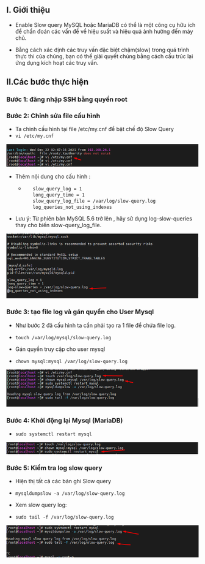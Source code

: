 ## I. Giới thiệu 

- Enable Slow query MySQL hoặc MariaDB có thể là một công cụ hữu ích để chẩn đoán các vấn đề về hiệu suất và hiệu quả ảnh hưởng đến máy chủ.

- Bằng cách xác định các truy vấn đặc biệt chậm(slow) trong quá trình thực thi của chúng, bạn có thể giải quyết chúng bằng cách cấu trúc lại ứng dụng kích hoạt các truy vấn.

## II.Các bước thực hiện 

### Bước 1: đăng nhập SSH bằng quyền root

### Bước 2: Chỉnh sửa file cấu hình
- Ta chỉnh cấu hình tại file /etc/my.cnf để bật chế độ Slow Query
- `vi /etc/my.cnf`

<img src="img/sl1.png">

- Thêm nội dung cho cấu hình :
    + ```
         slow_query_log = 1
         long_query_time = 1
         slow_query_log_file = /var/log/slow-query.log
         log_queries_not_using_indexes
- Lưu ý: Từ phiên bản MySQL 5.6 trở lên , hãy sử dụng log-slow-queries thay cho biến slow-query_log_file.
<img src="img/sl2.png">

### Bước 3: tạo file log và gán quyền cho User Mysql
- Như bước 2 đã cấu hình ta cần phải tạo ra 1 file để chứa file log.
- `touch /var/log/mysql/slow-query.log`

- Gán quyền truy cập cho user mysql
- `chown mysql:mysql /var/log/slow-query.log`
<img src="img/sl3.png">

### Bước 4: Khởi động lại Mysql (MariaDB)
- `sudo systemctl restart mysql`
<img src="img/sl4.png">

### Bước 5: Kiểm tra log slow query
- Hiện thị tất cả các bản ghi Slow query 
- `mysqldumpslow -a /var/log/slow-query.log`


- Xem slow query log:
- `sudo tail -f /var/log/slow-query.log`
<img src="img/sl5.png">